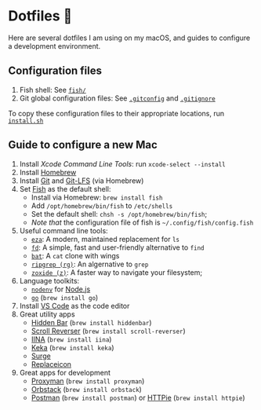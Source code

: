 # Dotfiles 🌚

Here are several dotfiles I am using on my macOS, and guides to configure a development environment.

## Configuration files

1. Fish shell: See [`fish/`](./fish/)
2. Git global configuration files: See [`.gitconfig`](./.gitconfig) and [`.gitignore`](./.gitignore)

To copy these configuration files to their appropriate locations, run [`install.sh`](./install.sh)

## Guide to configure a new Mac

1. Install _Xcode Command Line Tools_: run `xcode-select --install`
2. Install [Homebrew](https://brew.sh)
3. Install [Git](https://git-scm.com) and [Git-LFS](https://git-lfs.github.com) (via Homebrew)
4. Set [Fish](https://fishshell.com) as the default shell:
   - Install via Homebrew: `brew install fish`
   - Add `/opt/homebrew/bin/fish` to `/etc/shells`
   - Set the default shell: `chsh -s /opt/homebrew/bin/fish`;
   - _Note that_ the configuration file of fish is `~/.config/fish/config.fish`
5. Useful command line tools:
   - [`eza`](https://github.com/eza-community/eza): A modern, maintained replacement for `ls`
   - [`fd`](https://github.com/sharkdp/fd): A simple, fast and user-friendly alternative to `find`
   - [`bat`](https://github.com/sharkdp/bat): A `cat` clone with wings
   - [`ripgrep (rg)`](https://github.com/BurntSushi/ripgrep): An algernative to `grep`
   - [`zoxide (z)`](https://github.com/ajeetdsouza/zoxide): A faster way to navigate your filesystem;
6. Language toolkits:
   - [`nodenv`](https://github.com/nodenv/nodenv) for [Node.js](https://nodejs.org)
   - [`go`](https://go.dev) (`brew install go`)
   <!--
   - [`rustup`](https://rustup.rs/) for Rust
   - [`pyenv`](https://github.com/pyenv/pyenv) for Python
   - [`rbenv`](https://github.com/rbenv/rbenv) for Ruby
   -->
7. Install [VS Code](https://code.visualstudio.com) as the code editor
8. Great utility apps
   - [Hidden Bar](https://github.com/dwarvesf/hidden) (`brew install hiddenbar`)
   - [Scroll Reverser](https://pilotmoon.com/scrollreverser/) (`brew install scroll-reverser`)
   - [IINA](https://iina.io/) (`brew install iina`)
   - [Keka](https://keka.io/) (`brew install keka`)
   - [Surge](https://nssurge.com/)
   - [Replaceicon](https://replacicon.app/)
9. Great apps for development
   - [Proxyman](https://proxyman.io/) (`brew install proxyman`)
   - [Orbstack](https://orbstack.dev/) (`brew install orbstack`)
   - [Postman](https://postman.com/) (`brew install postman`) or [HTTPie](https://httpie.io/) (`brew install httpie`)
